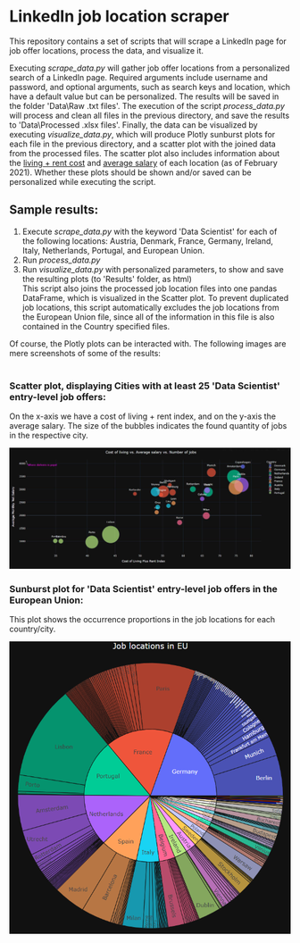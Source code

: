 # LinkedIn job location scraper

This repository contains a set of scripts that will scrape a LinkedIn page for job offer locations, process the data, and visualize it. 

Executing _scrape_data.py_ will gather job offer locations from a personalized search of a LinkedIn page. Required arguments include username and password, and optional arguments, such as search keys and location, which have a default value but can be personalized. The results will be saved in the folder 'Data\Raw .txt files'. The execution of the script _process_data.py_ will process and clean all files in the previous directory, and save the results to 'Data\Processed .xlsx files'. Finally, the data can be visualized by executing _visualize_data.py_, which will produce Plotly sunburst plots for each file in the previous directory, and a scatter plot with the joined data from the processed files. The scatter plot also includes information about the [living + rent cost](https://www.numbeo.com/cost-of-living/rankings.jsp) and [average salary](https://www.numbeo.com/cost-of-living/region_prices_by_city?itemId=105&region=150) of each location (as of February 2021). Whether these plots should be shown and/or saved can be personalized while executing the script.

## Sample results:

1. Execute _scrape_data.py_ with the keyword 'Data Scientist' for each of the following locations: Austria, Denmark, France, Germany, Ireland, Italy, Netherlands, Portugal, and European Union.
2. Run _process_data.py_
3. Run _visualize_data.py_ with personalized parameters, to show and save the resulting plots (to 'Results' folder, as html) <br>
  This script also joins the processed job location files into one pandas DataFrame, which is visualized in the Scatter plot. To prevent duplicated job locations, this script automatically excludes the job locations from the European Union file, since all of the information in this file is also contained in the Country specified files. <p>

Of course, the Plotly plots can be interacted with. The following images are mere screenshots of some of the results:
<br> 
<br> 
  
### Scatter plot, displaying Cities with at least 25 'Data Scientist' entry-level job offers: 
On the x-axis we have a cost of living + rent index, and on the y-axis the average salary. The size of the bubbles indicates the found quantity of jobs in the respective city.<p>
  
![Sunburst Plot EU](./Plots/Scatter_plot.png)

<p>
<p>
          
### Sunburst plot for 'Data Scientist' entry-level job offers in the European Union: <p>
This plot shows the occurrence proportions in the job locations for each country/city. <p>
  
![Sunburst Plot EU](./Plots/Sunburst_plot_EU.png)


